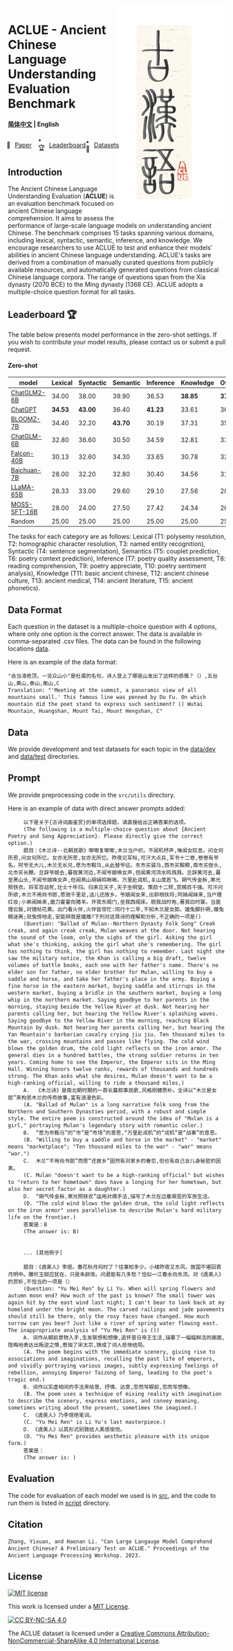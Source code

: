 <img src="fig/ACLUE.png" align="right" width="250" />

# ACLUE - Ancient Chinese Language Understanding Evaluation Benchmark

<h4 align="left">
    <p>
        <a href="README.md">简体中文</a> |
        <b>English</b> 
    <p>
</h4>

<p align="left" style="display: flex; flex-direction: row; justify-content: center; align-items: center">
📄 <a href="https://arxiv.org/abs/2310.09550" target="_blank" style="margin-right: 15px; margin-left: 10px">Paper</a> • 
🏆 <a href="#Leaderboard" target="_blank"  style="margin-left: 10px">Leaderboard</a> •
🤗 <a href="https://huggingface.co/datasets/tyouisen/aclue" target="_blank" style="margin-left: 10px">Datasets</a> 
</p>

## Introduction

The Ancient Chinese Language Understanding Evaluation (**ACLUE**) is an evaluation benchmark focused on ancient Chinese language comprehension. It aims to assess the performance of large-scale language models on understanding ancient Chinese. The benchmark comprises 15 tasks spanning various domains, including lexical, syntactic, semantic, inference, and knowledge. We encourage researchers to use ACLUE to test and enhance their models' abilities in ancient Chinese language understanding.
ACLUE's tasks are derived from a combination of manually curated questions from publicly available resources, and automatically generated questions from classical Chinese language corpora. The range of questions span from the Xia dynasty (2070 BCE) to the Ming dynasty (1368 CE). ACLUE adopts a multiple-choice question format for all tasks.

## Leaderboard 🏆

The table below presents model performance in the zero-shot settings. If you wish to contribute your model results, please contact us or submit a pull request.

#### Zero-shot
| model     | Lexical | Syntactic | Semantic | Inference | Knowledge | Overall |
|-----------|---------|-----------|----------|-----------|-----------|---------|
| [ChatGLM2-6B](https://huggingface.co/tiiuae/falcon-40b)   |   34.00   |   38.00   |   39.90   |   36.53   | **38.85** | **37.34** |
| [ChatGPT](https://openai.com/chatgpt)                     | **34.53** | **43.00** |   36.40   | **41.23** |   33.61   |   36.82   |
| [BLOOMZ-7B](https://github.com/bigscience-workshop/xmtf)  |   34.40   |   32.20   | **43.70** |   30.19   |   37.31   |   35.34   |
| [ChatGLM-6B](https://github.com/THUDM/GLM-130B)           |   32.80   |   36.60   |   30.50   |   34.59   |   32.81   |   33.23   |
| [Falcon-40B](https://huggingface.co/tiiuae/falcon-40b)    |   30.13   |   32.60   |   34.30   |   33.65   |   30.78   |   32.00   |
| [Baichuan-7B](https://github.com/baichuan-inc/baichuan-7B)|   28.00   |   32.20   |   32.80   |   30.40   |   34.56   |   31.75   |
| [LLaMA-65B](https://github.com/facebookresearch/llama)    |   28.33   |   33.00   |   29.60   |   29.10   |   27.56   |   28.76   |
| [MOSS-SFT-16B](https://github.com/OpenLMLab/MOSS)         |   28.00   |   24.00   |   27.50   |   27.42   |   24.34   |   26.29   |
| Random                                                    |   25.00   |   25.00   |   25.00   |   25.00   |   25.00   |   25.00   | 

The tasks for each category are as follows:
Lexical (T1: polysemy resolution, T2: homographic character resolution, T3: named entity recognition), Syntactic (T4: sentence segmentation), Semantics (T5: couplet prediction, T6: poetry context prediction), Inference (T7: poetry quality assessment, T8: reading comprehension, T9: poetry appreciate, T10: poetry sentiment analysis), Knowledge (T11: basic ancient chinese, T12: ancient chinese culture, T13: ancient medical, T14: ancient literature, T15: ancient phonetics).

## Data Format
Each question in the dataset is a multiple-choice question with 4 options, where only one option is the correct answer. The data is available in comma-separated .csv files. The data can be found in the following locations [data](data).

Here is an example of the data format:
```
"会当凌绝顶，一览众山小"是杜甫的名句，诗人登上了哪座山发出了这样的感慨？（）,五台山,黄山,泰山,衡山,C
Translation: "'Meeting at the summit, a panoramic view of all mountains small.' This famous line was penned by Du Fu. On which mountain did the poet stand to express such sentiment? () Wutai Mountain, Huangshan, Mount Tai, Mount Hengshan, C"
```

## Data
We provide development and test datasets for each topic in the [data/dev](data/dev) and [data/test](data/test) directories.

## Prompt
We provide preprocessing code in the `src/utils` directory.

Here is an example of data with direct answer prompts added:
```
     以下是关于{古诗词曲鉴赏}的单项选择题，请直接给出正确答案的选项。
     (The following is a multiple-choice question about {Ancient Poetry and Song Appreciation}. Please directly give the correct option.)
     题目：《木兰诗--北朝民歌》唧唧复唧唧,木兰当户织。不闻机杼声,唯闻女叹息。问女何所思,问女何所忆。女亦无所思,女亦无所忆。昨夜见军帖,可汗大点兵,军书十二卷,卷卷有爷名。阿爷无大儿,木兰无长兄,愿为市鞍马,从此替爷征。东市买骏马,西市买鞍鞯,南市买辔头,北市买长鞭。旦辞爷娘去,暮宿黄河边,不闻爷娘唤女声,但闻黄河流水鸣溅溅。旦辞黄河去,暮至黑山头,不闻爷娘唤女声,但闻燕山胡骑鸣啾啾。万里赴戎机,关山度若飞。朔气传金柝,寒光照铁衣。将军百战死,壮士十年归。归来见天子,天子坐明堂。策勋十二转,赏赐百千强。可汗问所欲,木兰不用尚书郎,愿驰千里足,送儿还故乡。爷娘闻女来,出郭相扶将;阿姊闻妹来,当户理红妆;小弟闻姊来,磨刀霍霍向猪羊。开我东阁门,坐我西阁床。脱我战时袍,著我旧时裳。当窗理云鬓,对镜帖花黄。出门看火伴,火伴皆惊忙:同行十二年,不知木兰是女郎。雄兔脚扑朔,雌兔眼迷离;双兔傍地走,安能辨我是雄雌?下列对这首诗的理解和分析,不正确的一项是()
     (Question: "Ballad of Mulan--Northern Dynasty Folk Song" Creak creak, and again creak creak, Mulan weaves at the door. Not hearing the sound of the loom, only the sighs of the girl. Asking the girl what she's thinking, asking the girl what she's remembering. The girl has nothing to think, the girl has nothing to remember. Last night she saw the military notice, the Khan is calling a big draft, twelve volumes of battle books, each one with her father's name. There's no elder son for father, no elder brother for Mulan, willing to buy a saddle and horse, and take her father's place in the army. Buying a fine horse in the eastern market, buying saddle and stirrups in the western market, buying a bridle in the southern market, buying a long whip in the northern market. Saying goodbye to her parents in the morning, staying beside the Yellow River at dusk. Not hearing her parents calling her, but hearing the Yellow River's splashing waves. Saying goodbye to the Yellow River in the morning, reaching Black Mountain by dusk. Not hearing her parents calling her, but hearing the Yan Mountain's barbarian cavalry crying jiu jiu. Ten thousand miles to the war, crossing mountains and passes like flying. The cold wind blows the golden drum, the cold light reflects on the iron armor. The general dies in a hundred battles, the strong soldier returns in ten years. Coming home to see the Emperor, the Emperor sits in the Ming Hall. Winning honors twelve ranks, rewards of thousands and hundreds strong. The Khan asks what she desires, Mulan doesn't want to be a high-ranking official, willing to ride a thousand miles,)
     A.  《木兰诗》是南北朝时期的一首长篇叙事民歌,风格刚健质朴。全诗以“木兰是女郎”来构思木兰的传奇故事,富有浪漫色彩。
     (A. "Ballad of Mulan" is a long narrative folk song from the Northern and Southern Dynasties period, with a robust and simple style. The entire poem is constructed around the idea of "Mulan is a girl," portraying Mulan's legendary story with romantic color.)
     B.  “愿为市鞍马”的“市”是“市场”的意思,“万里赴戎机”的“戎机”是“战事”的意思。
     (B. "Willing to buy a saddle and horse in the market" - "market" means "marketplace"; "Ten thousand miles to the war" - "war" means "war.")
     C.  木兰“不用尚书郎”而愿“还故乡”固然有对家乡的眷恋,但也有自己女儿身秘密的因素。
     (C. Mulan "doesn't want to be a high-ranking official" but wishes to "return to her hometown" does have a longing for her hometown, but also her secret factor as a daughter.)
     D.  “朔气传金柝,寒光照铁衣”运用对偶手法,描写了木兰在边塞艰苦的军旅生活。
     (D. "The cold wind blows the golden drum, the cold light reflects on the iron armor" uses parallelism to describe Mulan's hard military life on the frontier.)
     答案是：B
     (The answer is: B)


     ... [其他例子]

     题目：《虞美人》李煜。春花秋月何时了？往事知多少。小楼昨夜又东风，故国不堪回首月明中。雕栏玉砌应犹在，只是朱颜改。问君能有几多愁？恰似一江春水向东流。对《虞美人》的赏析,不恰当的一项是（）
     (Question: "Yu Mei Ren" by Li Yu. When will spring flowers and autumn moon end? How much of the past is known? The small tower was again hit by the east wind last night; I can't bear to look back at my homeland under the bright moon. The carved railings and jade pavements should still be there, only the rosy faces have changed. How much sorrow can you bear? Just like a river of spring water flowing east. The inappropriate analysis of "Yu Mei Ren" is ())
     A. 词作从眼前景物入手,生发联想和想像,追怀昔日帝王生活,描摹了一幅幅鲜活的画面,隐晦地表达出叛逆之情,惹恼了宋太宗,铸成了词人悲惨结局。
     (A. The poem begins with the immediate scenery, giving rise to associations and imaginations, recalling the past life of emperors, and vividly portraying various images, subtly expressing feelings of rebellion, annoying Emperor Taizong of Song, leading to the poet's tragic end.)
     B. 词作以实虚相间的手法来绘景、抒情、达意,忽而写眼前,忽而写想像。
     (B. The poem uses a technique of mixing reality with imagination to describe the scenery, express emotions, and convey meaning, sometimes writing about the present, sometimes the imagined.)
     C. 《虞美人》乃李煜绝笔词。
     (C. "Yu Mei Ren" is Li Yu's last masterpiece.)
     D. 《虞美人》以其形式别致给人美感愉悦。
     (D. "Yu Mei Ren" provides aesthetic pleasure with its unique form.)
     答案是：
     (The answer is: )
 ```
## Evaluation
The code for evaluation of each model we used is in [src](src), and the code to run them is listed in [script](script) directory.

## Citation
```
Zhang, Yixuan, and Haonan Li. "Can Large Langauge Model Comprehend Ancient Chinese? A Preliminary Test on ACLUE." Proceedings of the Ancient Language Processing Workshop. 2023.
```
## License
[![MIT license](https://img.shields.io/badge/License-MIT-blue.svg)](https://lbesson.mit-license.org/)

This work is licensed under a [MIT License](https://lbesson.mit-license.org/).

[![CC BY-NC-SA 4.0](https://img.shields.io/badge/License-CC%20BY--NC--SA%204.0-lightgrey.svg)](http://creativecommons.org/licenses/by-nc-sa/4.0/)

The ACLUE dataset is licensed under a
[Creative Commons Attribution-NonCommercial-ShareAlike 4.0 International License](http://creativecommons.org/licenses/by-nc-sa/4.0/).
